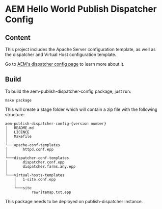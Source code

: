# AEM Hello World Publish Dispatcher Config

## Content

This project includes the Apache Server configuration template, as well as the dispatcher and Virtual Host configuration template.

Go to [AEM's dispatcher config page](https://docs.adobe.com/docs/en/dispatcher/disp-config.html) to learn more about it.

## Build

To build the aem-publish-dispatcher-config package, just run: 

```
make package
```

This will create a stage folder which will contain a zip file with the following structure:

```
aem-publish-dispatcher-config-{version number}
│   README.md
│   LICENCE    
│   Makefile
│
└───apache-conf-templates
│       httpd.conf.epp
│   
└───dispatcher-conf-templates
│       dispatcher.conf.epp
│       dispatcher.farms.any.epp
│
└───virtual-hosts-templates
    │   1-site.conf.epp
    │
    └───site
            rewritemap.txt.epp      
```

This package needs to be deployed on publish-dispatcher instance.